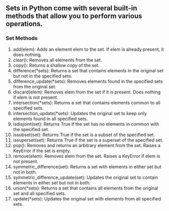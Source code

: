 ## Sets in Python come with several built-in methods that allow you to perform various operations. 
### Set Methods

1) add(elem): Adds an element elem to the set. If elem is already present, it does nothing.
2) clear(): Removes all elements from the set.
3) copy(): Returns a shallow copy of the set.
4) difference(*sets): Returns a set that contains elements in the original set but not in the specified sets.
5) difference_update(*sets): Removes elements found in the specified sets from the original set.
6) discard(elem): Removes elem from the set if it is present. Does nothing if elem is not present.
7) intersection(*sets): Returns a set that contains elements common to all specified sets.
8) intersection_update(*sets): Updates the original set to keep only elements found in all specified sets.
9) isdisjoint(set): Returns True if the set has no elements in common with the specified set.
10) issubset(set): Returns True if the set is a subset of the specified set.
11) issuperset(set): Returns True if the set is a superset of the specified set.
12) pop(): Removes and returns an arbitrary element from the set. Raises a KeyError if the set is empty.
13) remove(elem): Removes elem from the set. Raises a KeyError if elem is not present.
14) symmetric_difference(set): Returns a set with elements in either set but not in both.
15) symmetric_difference_update(set): Updates the original set to contain elements in either set but not in both.
16) union(*sets): Returns a set that contains all elements from the original set and all specified sets.
17) update(*sets): Updates the original set with elements from all specified sets.

































